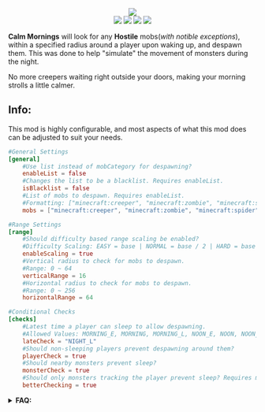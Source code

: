 <div align="center"><img src="https://cdn.modrinth.com/data/cached_images/03a512a1608c6cb5e62d9d3b402024b0c932eceb.png" /></div>

<div align="center">
	<img src="https://img.shields.io/badge/mod%20loader-forge%20%2F%20neoforge-blue?style=flat-square" />
	<img src="https://img.shields.io/modrinth/game-versions/gfvSVUz9?style=flat-square&label=avaliable%20for&color=blue" />
	<img src="https://img.shields.io/modrinth/dt/gfvSVUz9?style=flat-square&logo=modrinth&logoSize=auto&color=4caf50" />
	<img src="https://img.shields.io/curseforge/dt/683324?style=flat-square&logo=curseforge&logoSize=auto&color=4caf50" />
</div>

**Calm Mornings** will look for any **Hostile** mobs(_with notible exceptions_), within a specified radius around a player upon waking up, and despawn them. This was done to help "simulate" the movement of monsters during the night.

No more creepers waiting right outside your doors, making your morning strolls a little calmer.

## Info:
This mod is highly configurable, and most aspects of what this mod does can be adjusted to suit your needs.

```toml
#General Settings
[general]
	#Use list instead of mobCategory for despawning?
	enableList = false
	#Changes the list to be a blacklist. Requires enableList.
	isBlacklist = false
	#List of mobs to despawn. Requires enableList.
	#Formatting: ["minecraft:creeper", "minecraft:zombie", "minecraft:spider", "modID:entityID"]
	mobs = ["minecraft:creeper", "minecraft:zombie", "minecraft:spider"]

#Range Settings
[range]
	#Should difficulty based range scaling be enabled?
	#Difficulty Scaling: EASY = base | NORMAL = base / 2 | HARD = base / 4
	enableScaling = true
	#Vertical radius to check for mobs to despawn.
	#Range: 0 ~ 64
	verticalRange = 16
	#Horizontal radius to check for mobs to despawn.
	#Range: 0 ~ 256
	horizontalRange = 64

#Conditional Checks
[checks]
	#Latest time a player can sleep to allow despawning.
	#Allowed Values: MORNING_E, MORNING, MORNING_L, NOON_E, NOON, NOON_L, EVENING_E, EVENING, EVENING_L, NIGHT_E, NIGHT, NIGHT_L, DISABLED
	lateCheck = "NIGHT_L"
	#Should non-sleeping players prevent despawning around them?
	playerCheck = true
	#Should nearby monsters prevent sleep?
	monsterCheck = true
	#Should only monsters tracking the player prevent sleep? Requires monsterCheck.
	betterChecking = true
```
<details>
  <summary><b>FAQ:</b></summary>
	
**Q: Where should I leave suggestions or feedback?**

A: I would love to hear any suggestions or feedback you have! I only ask that you leave it as a new issue here as it makes it easier for me to manage and track.

**Q: Can I use this in my modpack?**

A: Absolutely! I only ask that you give credit if you do. Other than that, feel free to include it and modify it however you see fit for your pack.

**Q: What version(s) will be supported?**

A: Only the latest major version will be supported. I may update older versions if there are any major bugs/oversights, but will not be backporting new features to them.

**Q: Is this compatible with X mod?**

A: I have gone out of my way to try and make this mod as compatible with as many mods as possible. If you experience any incompatibilities, please report the issue here.

**Q: Fabric port?**

A: I have **No** plans on porting to Fabric, but you are more than welcome to do so. I only ask for credit if you do.
</details>
